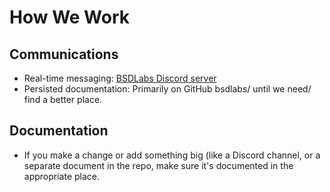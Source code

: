 # How We Work
## Communications
- Real-time messaging: [BSDLabs Discord server](https://discord.gg/YhCCp8uN)
- Persisted documentation: Primarily on GitHub bsdlabs/ until we need/ find a better place.

## Documentation
- If you make a change or add something big (like a Discord channel, or a separate document in the repo, make sure it's documented in the appropriate place.
